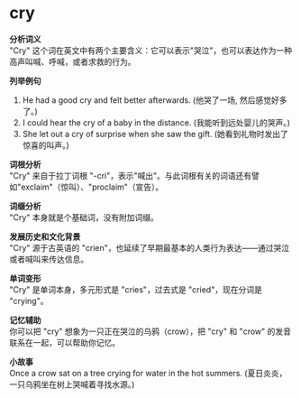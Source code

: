 # cry

**分析词义**  
"Cry" 这个词在英文中有两个主要含义：它可以表示"哭泣"，也可以表达作为一种高声叫喊、呼喊，或者求救的行为。

  

**列举例句**

  

1.  He had a good cry and felt better afterwards. (他哭了一场, 然后感觉好多了。)
2.  I could hear the cry of a baby in the distance. (我能听到远处婴儿的哭声。)
3.  She let out a cry of surprise when she saw the gift. (她看到礼物时发出了惊喜的叫声。)

  

**词根分析**  
"Cry" 来自于拉丁词根 "-cri"，表示"喊出"。与此词根有关的词语还有譬如"exclaim"（惊叫）、"proclaim"（宣告）。

  

**词缀分析**  
"Cry" 本身就是个基础词，没有附加词缀。

  

**发展历史和文化背景**  
"Cry" 源于古英语的 "crien"，也延续了早期最基本的人类行为表达——通过哭泣或者喊叫来传达信息。

  

**单词变形**  
"Cry" 是单词本身，多元形式是 "cries"，过去式是 "cried"，现在分词是 "crying"。

  

**记忆辅助**  
你可以把 "cry" 想象为一只正在哭泣的乌鸦（crow），把 "cry" 和 "crow" 的发音联系在一起，可以帮助你记忆。

  

**小故事**  
Once a crow sat on a tree crying for water in the hot summers. (夏日炎炎，一只乌鸦坐在树上哭喊着寻找水源。)
